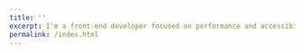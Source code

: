 ```yaml
---
title: ''
excerpt: I’m a front-end developer focused on performance and accessibility.
permalink: /index.html
---
```

